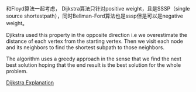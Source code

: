 和Floyd算法一起考虑， Dijkstra算法只针对positive weight，且是SSSP（single source shortestpath），同时Bellman-Ford算法也是sssp但是可以是negative weight。

Djikstra used this property in the opposite direction i.e we overestimate the distance of each vertex from the starting vertex. Then we visit each node and its neighbors to find the shortest subpath to those neighbors.

The algorithm uses a greedy approach in the sense that we find the next best solution hoping that the end result is the best solution for the whole problem.

[Dijkstra Explanation](https://www.programiz.com/dsa/dijkstra-algorithm)
